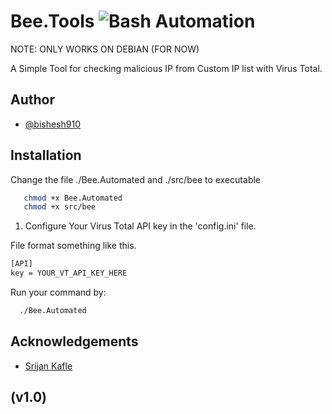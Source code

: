 # Bee.Tools ![Bash Automation](https://img.shields.io/badge/Automation-CTI-green)

NOTE: ONLY WORKS ON DEBIAN (FOR NOW)

A Simple Tool for checking malicious IP from Custom IP list with Virus Total.




## Author

- [@bishesh910](https://www.github.com/bishesh910)


## Installation

Change the file ./Bee.Automated and ./src/bee to executable
```bash
   chmod +x Bee.Automated 
   chmod +x src/bee
```

1. Configure Your Virus Total API key in the 'config.ini' file.

File format something like this.
```bash
[API]
key = YOUR_VT_API_KEY_HERE
```
Run your command by:
```bash
  ./Bee.Automated
```

## Acknowledgements

 - [Srijan Kafle](https://www.github.com/srijankafle)
 
 ## (v1.0)
